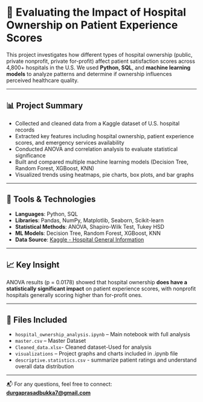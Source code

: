 # 🏥 Evaluating the Impact of Hospital Ownership on Patient Experience Scores

This project investigates how different types of hospital ownership (public, private nonprofit, private for-profit) affect patient satisfaction scores across 4,800+ hospitals in the U.S. We used **Python, SQL**, and **machine learning models** to analyze patterns and determine if ownership influences perceived healthcare quality.

---

## 📊 Project Summary

- Collected and cleaned data from a Kaggle dataset of U.S. hospital records  
- Extracted key features including hospital ownership, patient experience scores, and emergency services availability  
- Conducted ANOVA and correlation analysis to evaluate statistical significance  
- Built and compared multiple machine learning models (Decision Tree, Random Forest, XGBoost, KNN)  
- Visualized trends using heatmaps, pie charts, box plots, and bar graphs

---

## 🧪 Tools & Technologies

- **Languages**: Python, SQL  
- **Libraries**: Pandas, NumPy, Matplotlib, Seaborn, Scikit-learn  
- **Statistical Methods**: ANOVA, Shapiro-Wilk Test, Tukey HSD  
- **ML Models**: Decision Tree, Random Forest, XGBoost, KNN  
- **Data Source**: [Kaggle - Hospital General Information](https://www.kaggle.com/datasets/cms/hospital-general-information)

---

## 📈 Key Insight

ANOVA results (p = 0.0178) showed that hospital ownership **does have a statistically significant impact** on patient experience scores, with nonprofit hospitals generally scoring higher than for-profit ones.

---

## 📂 Files Included

- `hospital_ownership_analysis.ipynb` – Main notebook with full analysis  
- `master.csv` – Master Dataset
- `Cleaned_data.xlsx`- Cleaned dataset-Used for analysis
- `visualizations` – Project graphs and charts included in .ipynb file
- `descriptive.statistics.csv` - summarize patient ratings and understand overall data distribution


---

📬 For any questions, feel free to connect: **durgaprasadbukka7@gmail.com**
